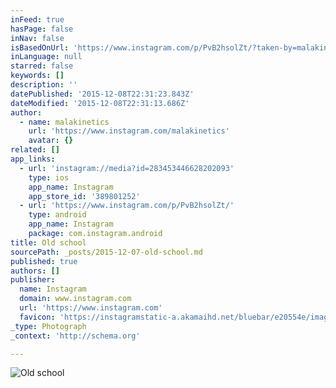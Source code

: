 ```yaml
---
inFeed: true
hasPage: false
inNav: false
isBasedOnUrl: 'https://www.instagram.com/p/PvB2hsolZt/?taken-by=malakinetics'
inLanguage: null
starred: false
keywords: []
description: ''
datePublished: '2015-12-08T22:31:23.843Z'
dateModified: '2015-12-08T22:31:13.686Z'
author:
  - name: malakinetics
    url: 'https://www.instagram.com/malakinetics'
    avatar: {}
related: []
app_links:
  - url: 'instagram://media?id=283453446628202093'
    type: ios
    app_name: Instagram
    app_store_id: '389801252'
  - url: 'https://www.instagram.com/p/PvB2hsolZt/'
    type: android
    app_name: Instagram
    package: com.instagram.android
title: Old school
sourcePath: _posts/2015-12-07-old-school.md
published: true
authors: []
publisher:
  name: Instagram
  domain: www.instagram.com
  url: 'https://www.instagram.com'
  favicon: 'https://instagramstatic-a.akamaihd.net/bluebar/e20554e/images/ico/favicon.ico'
_type: Photograph
_context: 'http://schema.org'

---
```

![Old school](https://s3-us-west-2.amazonaws.com/the-grid-img/p/267264e185c9eefe20d5c53afe80639c6fc7fa00.jpg)